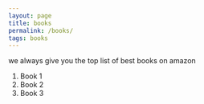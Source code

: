 ```yaml
---
layout: page
title: books
permalink: /books/
tags: books
---
```


we always give you the top list of best books on amazon

1. Book 1
2. Book 2
3. Book 3 
